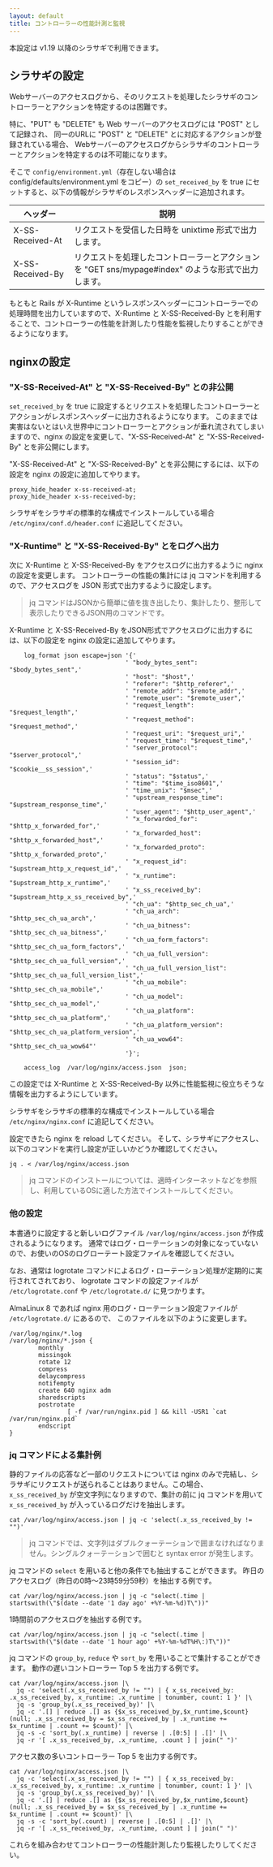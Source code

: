 ```yaml
---
layout: default
title: コントローラーの性能計測と監視
---
```


本設定は v1.19 以降のシラサギで利用できます。

## シラサギの設定

Webサーバーのアクセスログから、そのリクエストを処理したシラサギのコントローラーとアクションを特定するのは困難です。

特に、"PUT" も "DELETE" も Web サーバーのアクセスログには "POST" として記録され、
同一のURLに "POST" と "DELETE" とに対応するアクションが登録されている場合、
Webサーバーのアクセスログからシラサギのコントローラーとアクションを特定するのは不可能になります。

そこで `config/environment.yml`（存在しない場合は config/defaults/environment.yml をコピー）の `set_received_by` を true にセットすると、以下の情報がシラサギのレスポンスヘッダーに追加されます。

| ヘッダー          | 説明             |
|------------------|------------------|
| X-SS-Received-At | リクエストを受信した日時を unixtime 形式で出力します。 |
| X-SS-Received-By | リクエストを処理したコントローラーとアクションを "GET sns/mypage#index" のような形式で出力します。 |

もともと Rails が X-Runtime というレスポンスヘッダーにコントローラーでの処理時間を出力していますので、X-Runtime と X-SS-Received-By とを利用することで、コントローラーの性能を計測したり性能を監視したりすることができるようになります。

## nginxの設定

### "X-SS-Received-At" と "X-SS-Received-By" との非公開

`set_received_by` を true に設定するとリクエストを処理したコントローラーとアクションがレスポンスヘッダーに出力されるようになります。
このままでは実害はないとはいえ世界中にコントローラーとアクションが垂れ流されてしまいますので、nginx の設定を変更して、"X-SS-Received-At" と "X-SS-Received-By" とを非公開にします。

"X-SS-Received-At" と "X-SS-Received-By" とを非公開にするには、以下の設定を nginx の設定に追加してやります。

~~~
proxy_hide_header x-ss-received-at;
proxy_hide_header x-ss-received-by;
~~~

シラサギをシラサギの標準的な構成でインストールしている場合 `/etc/nginx/conf.d/header.conf` に追記してください。

### "X-Runtime" と "X-SS-Received-By" とをログへ出力

次に X-Runtime と X-SS-Received-By をアクセスログに出力するように nginx の設定を変更します。
コントローラーの性能の集計には jq コマンドを利用するので、アクセスログを JSON 形式で出力するように設定します。

> jq コマンドはJSONから簡単に値を抜き出したり、集計したり、整形して表示したりできるJSON用のコマンドです。

X-Runtime と X-SS-Received-By をJSON形式でアクセスログに出力するには、以下の設定を nginx の設定に追加してやります。

~~~
    log_format json escape=json '{'
                                ' "body_bytes_sent": "$body_bytes_sent",'
                                ' "host": "$host",'
                                ' "referer": "$http_referer",'
                                ' "remote_addr": "$remote_addr",'
                                ' "remote_user": "$remote_user",'
                                ' "request_length": "$request_length",'
                                ' "request_method": "$request_method",'
                                ' "request_uri": "$request_uri",'
                                ' "request_time": "$request_time",'
                                ' "server_protocol": "$server_protocol",'
                                ' "session_id": "$cookie__ss_session",'
                                ' "status": "$status",'
                                ' "time": "$time_iso8601",'
                                ' "time_unix": "$msec",'
                                ' "upstream_response_time": "$upstream_response_time",'
                                ' "user_agent": "$http_user_agent",'
                                ' "x_forwarded_for": "$http_x_forwarded_for",'
                                ' "x_forwarded_host": "$http_x_forwarded_host",'
                                ' "x_forwarded_proto": "$http_x_forwarded_proto",'
                                ' "x_request_id": "$upstream_http_x_request_id",'
                                ' "x_runtime": "$upstream_http_x_runtime",'
                                ' "x_ss_received_by": "$upstream_http_x_ss_received_by",'
                                ' "ch_ua": "$http_sec_ch_ua",'
                                ' "ch_ua_arch": "$http_sec_ch_ua_arch",'
                                ' "ch_ua_bitness": "$http_sec_ch_ua_bitness",'
                                ' "ch_ua_form_factors": "$http_sec_ch_ua_form_factors",'
                                ' "ch_ua_full_version": "$http_sec_ch_ua_full_version",'
                                ' "ch_ua_full_version_list": "$http_sec_ch_ua_full_version_list",'
                                ' "ch_ua_mobile": "$http_sec_ch_ua_mobile",'
                                ' "ch_ua_model": "$http_sec_ch_ua_model",'
                                ' "ch_ua_platform": "$http_sec_ch_ua_platform",'
                                ' "ch_ua_platform_version": "$http_sec_ch_ua_platform_version",'
                                ' "ch_ua_wow64": "$http_sec_ch_ua_wow64"'
                                '}';

    access_log  /var/log/nginx/access.json  json;
~~~

この設定では X-Runtime と X-SS-Received-By 以外に性能監視に役立ちそうな情報を出力するようにしています。

シラサギをシラサギの標準的な構成でインストールしている場合 `/etc/nginx/nginx.conf` に追記してください。

設定できたら nginx を reload してください。
そして、シラサギにアクセスし、以下のコマンドを実行し設定が正しいかどうか確認してください。

~~~
jq . < /var/log/nginx/access.json
~~~

> jq コマンドのインストールについては、適時インターネットなどを参照し、利用しているOSに適した方法でインストールしてください。

### 他の設定

本書通りに設定すると新しいログファイル `/var/log/nginx/access.json` が作成されるようになります。
通常ではログ・ローテーションの対象になっていないので、お使いのOSのログローテート設定ファイルを確認してください。

なお、通常は logrotate コマンドによるログ・ローテーション処理が定期的に実行されてされており、
logrotate コマンドの設定ファイルが `/etc/logrotate.conf` や `/etc/logrotate.d/` に見つかります。

AlmaLinux 8 であれば nginx 用のログ・ローテーション設定ファイルが `/etc/logrotate.d/` にあるので、
このファイルを以下のように変更します。

~~~
/var/log/nginx/*.log
/var/log/nginx/*.json {
        monthly
        missingok
        rotate 12
        compress
        delaycompress
        notifempty
        create 640 nginx adm
        sharedscripts
        postrotate
                [ -f /var/run/nginx.pid ] && kill -USR1 `cat /var/run/nginx.pid`
        endscript
}
~~~

### jq コマンドによる集計例

静的ファイルの応答など一部のリクエストについては nginx のみで完結し、シラサギにリクエストが送られることはありません。この場合、`x_ss_received_by` が空文字列になりますので、集計の前に jq コマンドを用いて `x_ss_received_by` が入っているログだけを抽出します。

~~~
cat /var/log/nginx/access.json | jq -c 'select(.x_ss_received_by != "")'
~~~

> jq コマンドでは、文字列はダブルクォーテーションで囲まなければなりません。シングルクォーテーションで囲むと syntax error が発生します。

jq コマンドの `select` を用いると他の条件でも抽出することができます。
昨日のアクセスログ（昨日の0時～23時59分59秒）を抽出する例です。

~~~
cat /var/log/nginx/access.json | jq -c "select(.time | startswith(\"$(date --date '1 day ago' +%Y-%m-%d)T\"))"
~~~

1時間前のアクセスログを抽出する例です。

~~~
cat /var/log/nginx/access.json | jq -c "select(.time | startswith(\"$(date --date '1 hour ago' +%Y-%m-%dT%H\:)T\"))"
~~~

jq コマンドの `group_by`, `reduce` や `sort_by` を用いることで集計することができます。
動作の遅いコントローラー Top 5 を出力する例です。

~~~
cat /var/log/nginx/access.json |\
  jq -c 'select(.x_ss_received_by != "") | { x_ss_received_by: .x_ss_received_by, x_runtime: .x_runtime | tonumber, count: 1 }' |\
  jq -s 'group_by(.x_ss_received_by)' |\
  jq -c '.[] | reduce .[] as {$x_ss_received_by,$x_runtime,$count} (null; .x_ss_received_by = $x_ss_received_by | .x_runtime += $x_runtime | .count += $count)' |\
  jq -s -c 'sort_by(.x_runtime) | reverse | .[0:5] | .[]' |\
  jq -r '[ .x_ss_received_by, .x_runtime, .count ] | join(" ")'
~~~

アクセス数の多いコントローラー Top 5 を出力する例です。

~~~
cat /var/log/nginx/access.json |\
  jq -c 'select(.x_ss_received_by != "") | { x_ss_received_by: .x_ss_received_by, x_runtime: .x_runtime | tonumber, count: 1 }' |\
  jq -s 'group_by(.x_ss_received_by)' |\
  jq -c '.[] | reduce .[] as {$x_ss_received_by,$x_runtime,$count} (null; .x_ss_received_by = $x_ss_received_by | .x_runtime += $x_runtime | .count += $count)' |\
  jq -s -c 'sort_by(.count) | reverse | .[0:5] | .[]' |\
  jq -r '[ .x_ss_received_by, .x_runtime, .count ] | join(" ")'
~~~

これらを組み合わせてコントローラーの性能計測したり監視したりしてください。

